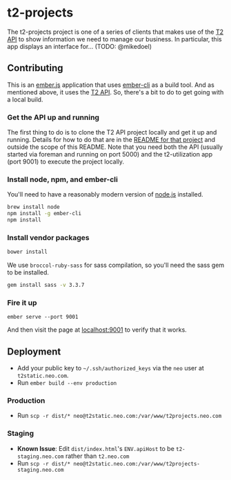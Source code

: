 # t2-projects

The t2-projects project is one of a series of clients that makes use of the [T2 API](https://github.com/neo/t2-api) to
show information we need to manage our business.  In particular, this app displays an interface for... (TODO: @mikedoel)

## Contributing

This is an [ember.js](http://emberjs.com) application that uses [ember-cli](http://iamstef.net/ember-cli/) as a build tool.
And as mentioned above, it uses the [T2 API](https://github.com/neo/t2-api).  So, there's a bit to do to get going with a local build.

### Get the API up and running

The first thing to do is to clone the T2 API project locally and get it up and running.  Details for how to do
that are in the [README for that project](https://github.com/neo/t2-api) and outside the scope of this README.  Note that you need both the API (usually started via foreman and running on port 5000) and the t2-utilization app (port 9001) to execute the project locally.

### Install node, npm, and ember-cli

You'll need to have a reasonably modern version of [node.js](http://nodejs.org/) installed.

```bash
brew install node
npm install -g ember-cli
npm install
```

### Install vendor packages
```bash
bower install
```

We use `broccol-ruby-sass` for sass compilation, so you'll need the sass gem to be installed.

```bash
gem install sass -v 3.3.7
```

### Fire it up

```
ember serve --port 9001
```

And then visit the page at [localhost:9001](http://localhost:9001) to verify that it works.


## Deployment

* Add your public key to `~/.ssh/authorized_keys` via the `neo` user at `t2static.neo.com`.
* Run `ember build --env production`

### Production

* Run `scp -r dist/* neo@t2static.neo.com:/var/www/t2projects.neo.com`

### Staging

* **Known Issue**: Edit `dist/index.html`'s `ENV.apiHost` to be `t2-staging.neo.com` rather than `t2.neo.com`
* Run `scp -r dist/* neo@t2static.neo.com:/var/www/t2projects-staging.neo.com`


